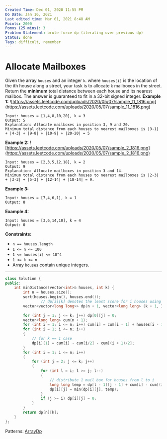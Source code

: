 ```yaml
---
Created Time: Dec 01, 2020 11:55 PM
Do Date: Jan 16, 2021
Last edited time: Mar 01, 2021 8:48 AM
Points: 2000
Pomos (25 mins): 3
Problem Statement: brute force dp (iterating over previous dp)
Status: done
Tags: difficult, remember
---
```


# Allocate Mailboxes

Given the array `houses` and an integer `k`. where `houses[i]` is the location of the ith house along a street, your task is to allocate `k` mailboxes in the street.
Return the **minimum** total distance between each house and its nearest mailbox.
The answer is guaranteed to fit in a 32-bit signed integer.
**Example 1:**
![https://assets.leetcode.com/uploads/2020/05/07/sample_11_1816.png](https://assets.leetcode.com/uploads/2020/05/07/sample_11_1816.png)
```
Input: houses = [1,4,8,10,20], k = 3
Output: 5
Explanation: Allocate mailboxes in position 3, 9 and 20.
Minimum total distance from each houses to nearest mailboxes is |3-1| + |4-3| + |9-8| + |10-9| + |20-20| = 5 
```
**Example 2:**
![https://assets.leetcode.com/uploads/2020/05/07/sample_2_1816.png](https://assets.leetcode.com/uploads/2020/05/07/sample_2_1816.png)
```
Input: houses = [2,3,5,12,18], k = 2
Output: 9
Explanation: Allocate mailboxes in position 3 and 14.
Minimum total distance from each houses to nearest mailboxes is |2-3| + |3-3| + |5-3| + |12-14| + |18-14| = 9.
```
**Example 3:**
```
Input: houses = [7,4,6,1], k = 1
Output: 8
```
**Example 4:**
```
Input: houses = [3,6,14,10], k = 4
Output: 0
```
**Constraints:**
- `n == houses.length`
- `1 <= n <= 100`
- `1 <= houses[i] <= 10^4`
- `1 <= k <= n`
- Array `houses` contain unique integers.
---
```cpp
class Solution {
public:
    int minDistance(vector<int>& houses, int k) {
        int n = houses.size(); 
        sort(houses.begin(), houses.end()); 
				// dp[i][k] denotes the least score for i houses using k mail boxes
        vector<vector<long long>> dp(n + 1, vector<long long> (k + 1, INT_MAX)); 
        
        for (int j = 1; j <= k; j++) dp[0][j] = 0; 
        vector<long long> cum(n + 1); 
        for (int i = 1; i <= n; i++) cum[i] = cum[i - 1] + houses[i - 1]; 
        for (int i = 1; i <= n; i++)
        {
            // for k == 1 case
            dp[i][1] = cum[i] - cum[i/2] - cum[(i + 1)/2]; 
        }
        for (int i = 1; i <= n; i++)
        {
            for (int j = 2; j <= k; j++)
            {
                for (int l = i; l >= j; l--)
                {
                    // distribute 1 mail box for houses from l to i
                    long long temp = dp[l - 1][j - 1] + cum[i] - cum[(i + l - 1)/2] - cum[(i + l)/2] + cum[l - 1]; 
                    dp[i][j] = min(dp[i][j], temp); 
                }
                if (j >= i) dp[i][j] = 0; 
            }
        }
        return dp[n][k]; 
    }
};
```
Patterns: [Array](Array.md)[Dp](Dp.md)